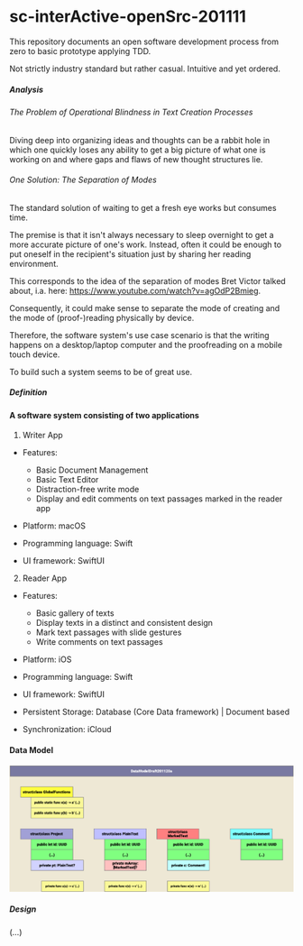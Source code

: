 # sc-interActive-openSrc-201111
This repository documents an open software development process from zero to basic prototype applying TDD.  

Not strictly industry standard but rather casual. Intuitive and yet ordered.


##### Analysis

###### The Problem of Operational Blindness in Text Creation Processes

Diving deep into organizing ideas and thoughts can be a rabbit hole in which one quickly loses any ability to get a big picture of what one is working on and where gaps and flaws of new thought structures lie.

 ###### One Solution: The Separation of Modes

The standard solution of waiting to get a fresh eye works but consumes time.

The premise is that it isn't always necessary to sleep overnight to get a more accurate picture of one's work.
Instead, often it could be enough to put oneself in the recipient's situation just by sharing her reading environment.

This corresponds to the idea of the separation of modes Bret Victor talked about, i.a. here: https://www.youtube.com/watch?v=agOdP2Bmieg.

Consequently, it could make sense to separate the mode of creating and the mode of (proof-)reading physically by device.

Therefore, the software system's use case scenario is that the writing happens on a desktop/laptop computer and the proofreading on a mobile touch device.  

To build such a system seems to be of great use.

##### Definition

#### A software system consisting of two applications

1. Writer App

- Features:  

    - Basic Document Management
    - Basic Text Editor
    - Distraction-free write mode
    - Display and edit comments on text passages marked in the reader app  

- Platform: macOS
- Programming language: Swift
- UI framework: SwiftUI


2. Reader App

- Features:  

    - Basic gallery of texts
    - Display texts in a distinct and consistent design
    - Mark text passages with slide gestures
    - Write comments on text passages

- Platform: iOS  
- Programming language: Swift
- UI framework: SwiftUI




- Persistent Storage: Database (Core Data framework) | Document based
- Synchronization: iCloud


#### Data Model

![Pic](DataModelDraft201120a.png?raw=true "DataModelDraft201120a")




##### Design

(…)







